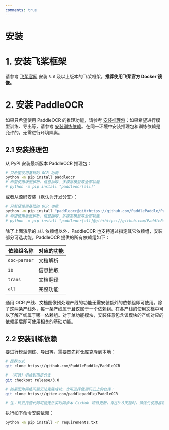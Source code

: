 ```yaml
---
comments: true
---
```


# 安装

# 1. 安装飞桨框架

请参考 [飞桨官网](https://www.paddlepaddle.org.cn/install/quick?docurl=/documentation/docs/zh/develop/install/pip/linux-pip.html) 安装 `3.0` 及以上版本的飞桨框架。**推荐使用飞桨官方 Docker 镜像。**

# 2. 安装 PaddleOCR

如果只希望使用 PaddleOCR 的推理功能，请参考 [安装推理包](#21-安装推理包)；如果希望进行模型训练、导出等，请参考 [安装训练依赖](#22-安装训练依赖)。在同一环境中安装推理包和训练依赖是允许的，无需进行环境隔离。

## 2.1 安装推理包

从 PyPI 安装最新版本 PaddleOCR 推理包：

```bash
# 只希望使用基础的 OCR 功能
python -m pip install paddleocr
# 希望使用版面解析、信息抽取、多模态模型等全部功能
# python -m pip install "paddleocr[all]"
```

或者从源码安装（默认为开发分支）：

```bash
# 只希望使用基础的 OCR 功能
python -m pip install "paddleocr@git+https://github.com/PaddlePaddle/PaddleOCR.git"
# 希望使用版面解析、信息抽取、多模态模型等全部功能
# python -m pip install "paddleocr[all]@git+https://github.com/PaddlePaddle/PaddleOCR.git"
```

除了上面演示的 `all` 依赖组以外，PaddleOCR 也支持通过指定其它依赖组，安装部分可选功能。PaddleOCR 提供的所有依赖组如下：

| 依赖组名称 | 对应的功能 |
| - | - |
| `doc-parser` | 文档解析 |
| `ie` | 信息抽取 |
| `trans` | 文档翻译 |
| `all` | 完整功能 |

通用 OCR 产线、文档图像预处理产线的功能无需安装额外的依赖组即可使用。除了这两条产线外，每一条产线属于且仅属于一个依赖组。在各产线的使用文档中可以了解产线属于哪一依赖组。对于单功能模块，安装任意包含该模块的产线对应的依赖组后即可使用相关的基础功能。

## 2.2 安装训练依赖

要进行模型训练、导出等，需要首先将仓库克隆到本地：

```bash
# 推荐方式
git clone https://github.com/PaddlePaddle/PaddleOCR

# （可选）切换到指定分支
git checkout release/3.0

# 如果因为网络问题无法克隆成功，也可选择使用码云上的仓库：
git clone https://gitee.com/paddlepaddle/PaddleOCR

# 注：码云托管代码可能无法实时同步本 GitHub 项目更新，存在3~5天延时，请优先使用推荐方式。
```

执行如下命令安装依赖：

```bash
python -m pip install -r requirements.txt
```
